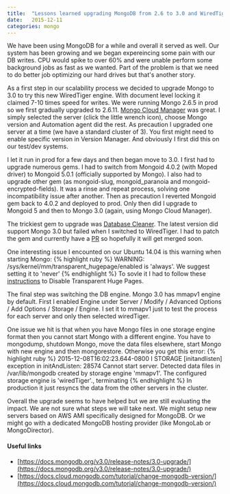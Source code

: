 ```yaml
---
title:  "Lessons learned upgrading MongoDB from 2.6 to 3.0 and WiredTiger Engine"
date:   2015-12-11
categories: mongo
---
```


We have been using MongoDB for a while and overall it served as well.  Our system has been growing and we began expereincing some pain with our DB writes.  CPU would spike to over 60% and were unable perform some background jobs as fast as we wanted.  Part of the problem is that we need to do better job optimizing our hard drives but that's another story.

As a first step in our scalability process we decided to upgrade Mongo to 3.0 to try this new WiredTiger engine.  With document level locking it claimed 7-10 times speed for writes.  We were running Mongo 2.6.5 in prod so we first gradually upgraded to 2.6.11.  [Mongo Cloud Manager](https://cloud.mongodb.com) was great.  I simply selected the server (click the little wrench icon), choose Mongo version and Automation agent did the rest.  As precaution I upgraded one server at a time (we have a standard cluster of 3).  You first might need to enable specific version in Version Manager.  And obviously I first did this on our test/dev systems.

I let it run in prod for a few days and then began move to 3.0.  I first had to upgrade numerous gems.  I had to switch from Mongoid 4.0.2 (with Moped driver) to Mongoid 5.0.1 (officially supported by Mongo).  I also had to upgrade other gem (as mongoid-slug, mongoid_paranoia and mongoid-encrypted-fields).  It was a rinse and repeat process, solving one incompatibility issue after another.  Then as precaution I reverted Mongoid gem back to 4.0.2 and deployed to prod.  Only then did I upgrade to Mongoid 5 and then to Mongo 3.0 (again, using Mongo Cloud Manager).

The trickiest gem to upgrade was [Database Cleaner](https://github.com/DatabaseCleaner/database_cleaner).  The latest version did support Mongo 3.0 but failed when I switched to WiredTiger.  I had to patch the gem and currently have a [PR](https://github.com/DatabaseCleaner/database_cleaner/pull/411) so hopefully it will get merged soon.

One interesting issue I encounted on our Ubuntu 14.04 is this warning when starting Mongo:
{% highlight ruby %}
WARNING: /sys/kernel/mm/transparent_hugepage/enabled is 'always'.   We suggest setting it to 'never'
{% endhighlight %}
To sovle it I had to follow these [instructions](https://docs.mongodb.org/v3.0/tutorial/transparent-huge-pages/) to Disable Transparent Huge Pages.

The final step was switching the DB engine.  Mongo 3.0 has mmapv1 engine by default.  First I enabled Engine under Server / Modify / Advanced Options / Add Options / Storage / Engine.  I set it to mmapv1 just to test the process for each server and only then selected wiredTiger.

One issue we hit is that when you have Mongo files in one storage engine format then you cannot start Mongo with a different engine.  You have to mongodump, shutdown Mongo, move the data files elsewhere, start Mongo with new engine and then mongorestore.  Otherwise you get this error:
{% highlight ruby %}
2015-12-08T16:02:23.644-0800 I STORAGE  [initandlisten] exception in initAndListen: 28574 Cannot start server. Detected data files in /var/lib/mongodb created by storage engine 'mmapv1'. The configured storage engine is 'wiredTiger'., terminating
{% endhighlight %}
In production it just resyncs the data from the other servers in the cluster.

Overall the upgrade seems to have helped but we are still evaluating the impact.  We are not sure what steps we will take next.  We might setup new servers based on AWS AMI specifically designed for MongoDB.  Or we might go with a dedicated MongoDB hosting provider (like MongoLab or MongoDirector).

#### Useful links
* [https://docs.mongodb.org/v3.0/release-notes/3.0-upgrade/](https://docs.mongodb.org/v3.0/release-notes/3.0-upgrade/)
* [https://docs.cloud.mongodb.com/tutorial/change-mongodb-version/](https://docs.cloud.mongodb.com/tutorial/change-mongodb-version/)
